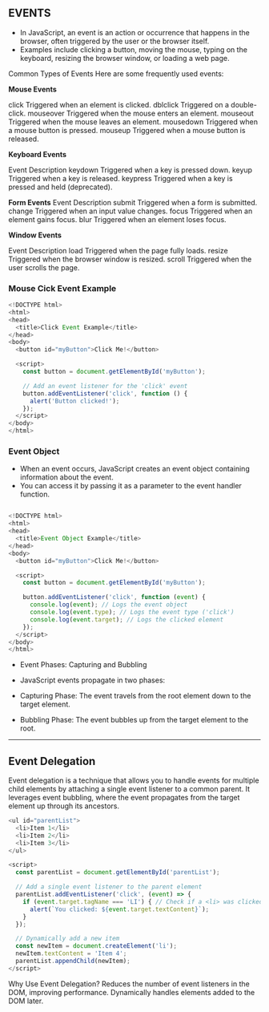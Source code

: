 ## EVENTS

- In JavaScript, an event is an action or occurrence that happens in the browser, often triggered by the user or the browser itself.
- Examples include clicking a button, moving the mouse, typing on the keyboard, resizing the browser window, or loading a web page.



Common Types of Events
Here are some frequently used events:

**Mouse Events**

click	Triggered when an element is clicked.
dblclick	Triggered on a double-click.
mouseover	Triggered when the mouse enters an element.
mouseout	Triggered when the mouse leaves an element.
mousedown	Triggered when a mouse button is pressed.
mouseup	Triggered when a mouse button is released.


**Keyboard Events**

Event	Description
keydown	Triggered when a key is pressed down.
keyup	Triggered when a key is released.
keypress	Triggered when a key is pressed and held (deprecated).

**Form Events**
Event	Description
submit	Triggered when a form is submitted.
change	Triggered when an input value changes.
focus	Triggered when an element gains focus.
blur	Triggered when an element loses focus.

**Window Events**

Event	Description
load	Triggered when the page fully loads.
resize	Triggered when the browser window is resized.
scroll	Triggered when the user scrolls the page.



### Mouse Cick Event Example
```js
<!DOCTYPE html>
<html>
<head>
  <title>Click Event Example</title>
</head>
<body>
  <button id="myButton">Click Me!</button>

  <script>
    const button = document.getElementById('myButton');

    // Add an event listener for the 'click' event
    button.addEventListener('click', function () {
      alert('Button clicked!');
    });
  </script>
</body>
</html>
```


### Event Object
- When an event occurs, JavaScript creates an event object containing information about the event.
- You can access it by passing it as a parameter to the event handler function.



```js

<!DOCTYPE html>
<html>
<head>
  <title>Event Object Example</title>
</head>
<body>
  <button id="myButton">Click Me!</button>

  <script>
    const button = document.getElementById('myButton');

    button.addEventListener('click', function (event) {
      console.log(event); // Logs the event object
      console.log(event.type); // Logs the event type ('click')
      console.log(event.target); // Logs the clicked element
    });
  </script>
</body>
</html>
```


- Event Phases: Capturing and Bubbling
- JavaScript events propagate in two phases:

- Capturing Phase: The event travels from the root element down to the target element.
- Bubbling Phase: The event bubbles up from the target element to the root.


________________



## Event Delegation

Event delegation is a technique that allows you to handle events for multiple child elements by attaching a single event listener to a common parent. 
It leverages event bubbling, where the event propagates from the target element up through its ancestors.

```js
<ul id="parentList">
  <li>Item 1</li>
  <li>Item 2</li>
  <li>Item 3</li>
</ul>

<script>
  const parentList = document.getElementById('parentList');

  // Add a single event listener to the parent element
  parentList.addEventListener('click', (event) => {
    if (event.target.tagName === 'LI') { // Check if a <li> was clicked
      alert(`You clicked: ${event.target.textContent}`);
    }
  });

  // Dynamically add a new item
  const newItem = document.createElement('li');
  newItem.textContent = 'Item 4';
  parentList.appendChild(newItem);
</script>
```



Why Use Event Delegation?
Reduces the number of event listeners in the DOM, improving performance.
Dynamically handles elements added to the DOM later.

